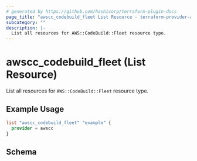 ```yaml
---
# generated by https://github.com/hashicorp/terraform-plugin-docs
page_title: "awscc_codebuild_fleet List Resource - terraform-provider-awscc"
subcategory: ""
description: |-
  List all resources for AWS::CodeBuild::Fleet resource type.
---
```


# awscc_codebuild_fleet (List Resource)

List all resources for `AWS::CodeBuild::Fleet` resource type.

## Example Usage

```terraform
list "awscc_codebuild_fleet" "example" {
  provider = awscc
}
```

<!-- schema generated by tfplugindocs -->
## Schema
